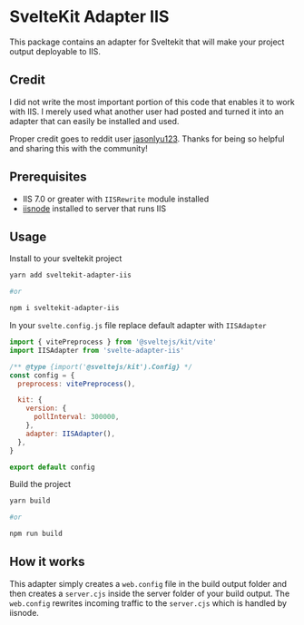 # SvelteKit Adapter IIS

This package contains an adapter for Sveltekit that will make your project output deployable to IIS.

## Credit

I did not write the most important portion of this code that enables it to work with IIS. I merely used what another user had posted and turned it into an adapter that can easily be installed and used.

Proper credit goes to reddit user [jasonlyu123]("https://www.reddit.com/user/jasonlyu123/"). Thanks for being so helpful and sharing this with the community!

## Prerequisites

- IIS 7.0 or greater with `IISRewrite` module installed
- [iisnode]("https://github.com/Azure/iisnode") installed to server that runs IIS

## Usage

Install to your sveltekit project

```bash
yarn add sveltekit-adapter-iis

#or

npm i sveltekit-adapter-iis
```

In your `svelte.config.js` file replace default adapter with `IISAdapter`

```js
import { vitePreprocess } from '@sveltejs/kit/vite'
import IISAdapter from 'svelte-adapter-iis'

/** @type {import('@sveltejs/kit').Config} */
const config = {
  preprocess: vitePreprocess(),

  kit: {
    version: {
      pollInterval: 300000,
    },
    adapter: IISAdapter(),
  },
}

export default config
```

Build the project

```sh
yarn build

#or

npm run build
```

## How it works

This adapter simply creates a `web.config` file in the build output folder and then creates a `server.cjs` inside the server folder of your build output. The `web.config` rewrites incoming traffic to the `server.cjs` which is handled by iisnode.
